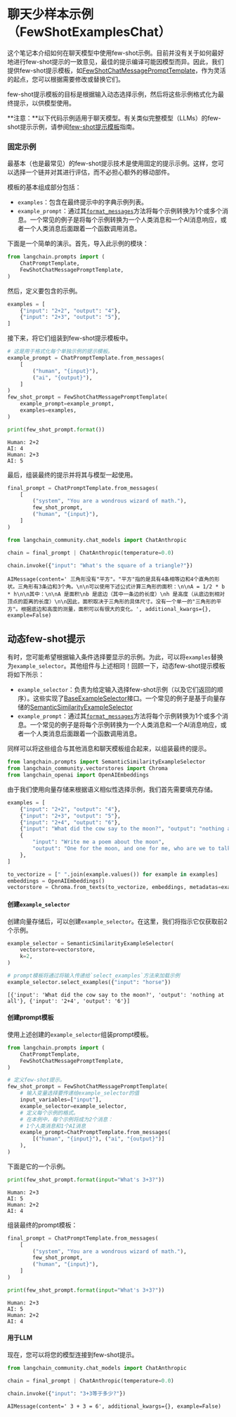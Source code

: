 # 聊天少样本示例（FewShotExamplesChat）

这个笔记本介绍如何在聊天模型中使用few-shot示例。目前并没有关于如何最好地进行few-shot提示的一致意见，最佳的提示编译可能因模型而异。因此，我们提供few-shot提示模板，如[FewShotChatMessagePromptTemplate](https://api.python.langchain.com/en/latest/prompts/langchain_core.prompts.few_shot.FewShotChatMessagePromptTemplate.html?highlight=fewshot#langchain_core.prompts.few_shot.FewShotChatMessagePromptTemplate)，作为灵活的起点，您可以根据需要修改或替换它们。

few-shot提示模板的目标是根据输入动态选择示例，然后将这些示例格式化为最终提示，以供模型使用。

**注意：**以下代码示例适用于聊天模型。有关类似完整模型（LLMs）的few-shot提示示例，请参阅[few-shot提示模板](/modules/model_io/prompts/few_shot_examples/)指南。

### 固定示例

最基本（也是最常见）的few-shot提示技术是使用固定的提示示例。这样，您可以选择一个链并对其进行评估，而不必担心额外的移动部件。

模板的基本组成部分包括：
- `examples`：包含在最终提示中的字典示例列表。
- `example_prompt`：通过其[`format_messages`](https://api.python.langchain.com/en/latest/prompts/langchain_core.prompts.chat.ChatPromptTemplate.html?highlight=format_messages#langchain_core.prompts.chat.ChatPromptTemplate.format_messages)方法将每个示例转换为1个或多个消息。一个常见的例子是将每个示例转换为一个人类消息和一个AI消息响应，或者一个人类消息后面跟着一个函数调用消息。

下面是一个简单的演示。首先，导入此示例的模块：

```python
from langchain.prompts import (
    ChatPromptTemplate,
    FewShotChatMessagePromptTemplate,
)
```

然后，定义要包含的示例。

```python
examples = [
    {"input": "2+2", "output": "4"},
    {"input": "2+3", "output": "5"},
]
```

接下来，将它们组装到few-shot提示模板中。

```python
# 这是用于格式化每个单独示例的提示模板。
example_prompt = ChatPromptTemplate.from_messages(
    [
        ("human", "{input}"),
        ("ai", "{output}"),
    ]
)
few_shot_prompt = FewShotChatMessagePromptTemplate(
    example_prompt=example_prompt,
    examples=examples,
)

print(few_shot_prompt.format())
```

    Human: 2+2
    AI: 4
    Human: 2+3
    AI: 5

最后，组装最终的提示并将其与模型一起使用。

```python
final_prompt = ChatPromptTemplate.from_messages(
    [
        ("system", "You are a wondrous wizard of math."),
        few_shot_prompt,
        ("human", "{input}"),
    ]
)
```

```python
from langchain_community.chat_models import ChatAnthropic

chain = final_prompt | ChatAnthropic(temperature=0.0)

chain.invoke({"input": "What's the square of a triangle?"})
```

    AIMessage(content=' 三角形没有"平方"。"平方"指的是具有4条相等边和4个直角的形状。三角形有3条边和3个角。\n\n可以使用下述公式计算三角形的面积：\n\nA = 1/2 * b * h\n\n其中：\n\nA 是面积\nb 是底边（其中一条边的长度）\nh 是高度（从底边到相对顶点的距离的长度）\n\n因此，面积取决于三角形的具体尺寸。没有一个单一的"三角形的平方"。根据底边和高度的测量，面积可以有很大的变化。', additional_kwargs={}, example=False)

## 动态few-shot提示

有时，您可能希望根据输入条件选择要显示的示例。为此，可以将`examples`替换为`example_selector`。其他组件与上述相同！回顾一下，动态few-shot提示模板将如下所示：

- `example_selector`：负责为给定输入选择few-shot示例（以及它们返回的顺序）。这些实现了[BaseExampleSelector](https://api.python.langchain.com/en/latest/example_selectors/langchain_core.example_selectors.base.BaseExampleSelector.html?highlight=baseexampleselector#langchain_core.example_selectors.base.BaseExampleSelector)接口。一个常见的例子是基于向量存储的[SemanticSimilarityExampleSelector](https://api.python.langchain.com/en/latest/example_selectors/langchain_core.example_selectors.semantic_similarity.SemanticSimilarityExampleSelector.html?highlight=semanticsimilarityexampleselector#langchain_core.example_selectors.semantic_similarity.SemanticSimilarityExampleSelector)
- `example_prompt`：通过其[`format_messages`](https://api.python.langchain.com/en/latest/prompts/langchain_core.prompts.chat.ChatPromptTemplate.html?highlight=chatprompttemplate#langchain_core.prompts.chat.ChatPromptTemplate.format_messages)方法将每个示例转换为1个或多个消息。一个常见的例子是将每个示例转换为一个人类消息和一个AI消息响应，或者一个人类消息后面跟着一个函数调用消息。

同样可以将这些组合与其他消息和聊天模板组合起来，以组装最终的提示。

```python
from langchain.prompts import SemanticSimilarityExampleSelector
from langchain_community.vectorstores import Chroma
from langchain_openai import OpenAIEmbeddings
```

由于我们使用向量存储来根据语义相似性选择示例，我们首先需要填充存储。

```python
examples = [
    {"input": "2+2", "output": "4"},
    {"input": "2+3", "output": "5"},
    {"input": "2+4", "output": "6"},
    {"input": "What did the cow say to the moon?", "output": "nothing at all"},
    {
        "input": "Write me a poem about the moon",
        "output": "One for the moon, and one for me, who are we to talk about the moon?",
    },
]

to_vectorize = [" ".join(example.values()) for example in examples]
embeddings = OpenAIEmbeddings()
vectorstore = Chroma.from_texts(to_vectorize, embeddings, metadatas=examples)
```

#### 创建`example_selector`

创建向量存储后，可以创建`example_selector`。在这里，我们将指示它仅获取前2个示例。

```python
example_selector = SemanticSimilarityExampleSelector(
    vectorstore=vectorstore,
    k=2,
)

# prompt模板将通过将输入传递给`select_examples`方法来加载示例
example_selector.select_examples({"input": "horse"})
```

    [{'input': 'What did the cow say to the moon?', 'output': 'nothing at all'}, {'input': '2+4', 'output': '6'}]

#### 创建prompt模板

使用上述创建的`example_selector`组装prompt模板。

```python
from langchain.prompts import (
    ChatPromptTemplate,
    FewShotChatMessagePromptTemplate,
)

# 定义few-shot提示。
few_shot_prompt = FewShotChatMessagePromptTemplate(
    # 输入变量选择要传递给example_selector的值
    input_variables=["input"],
    example_selector=example_selector,
    # 定义每个示例的格式。
    # 在本例中，每个示例将成为2个消息：
    # 1个人类消息和1个AI消息
    example_prompt=ChatPromptTemplate.from_messages(
        [("human", "{input}"), ("ai", "{output}")]
    ),
)
```

下面是它的一个示例。

```python
print(few_shot_prompt.format(input="What's 3+3?"))
```

    Human: 2+3
    AI: 5
    Human: 2+2
    AI: 4

组装最终的prompt模板：

```python
final_prompt = ChatPromptTemplate.from_messages(
    [
        ("system", "You are a wondrous wizard of math."),
        few_shot_prompt,
        ("human", "{input}"),
    ]
)
```

```python
print(few_shot_prompt.format(input="What's 3+3?"))
```

    Human: 2+3
    AI: 5
    Human: 2+2
    AI: 4
    
#### 用于LLM

现在，您可以将您的模型连接到few-shot提示。


```python
from langchain_community.chat_models import ChatAnthropic

chain = final_prompt | ChatAnthropic(temperature=0.0)

chain.invoke({"input": "3+3等于多少?"})
```




    AIMessage(content=' 3 + 3 = 6', additional_kwargs={}, example=False)




                

